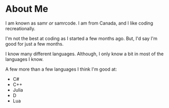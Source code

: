 # About Me
I am known as samr *or* samrcode.
I am from Canada, and I like coding recreationally.

I'm not the best at coding as I started a few months ago.
But, I'd say I'm good for just a few months.

I know many different languages.
Although, I only know a bit in most of the languages I know.

A few more than a few languages I think I'm good at:
- C#
- C++
- Julia
- D
- Lua
